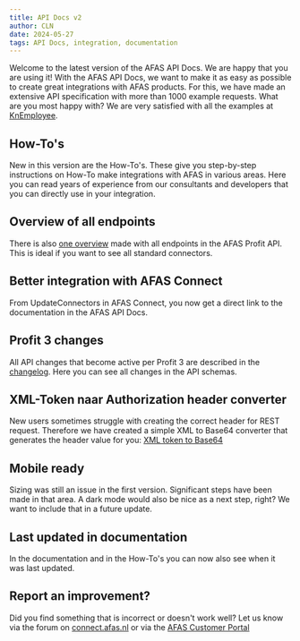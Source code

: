 ```yaml
---
title: API Docs v2
author: CLN
date: 2024-05-27
tags: API Docs, integration, documentation
---
```


Welcome to the latest version of the AFAS API Docs. We are happy that you are using it! With the AFAS API Docs, we want to make it as easy as possible to create great integrations with AFAS products. For this, we have made an extensive API specification with more than 1000 example requests. What are you most happy with? We are very satisfied with all the examples at [KnEmployee](https://docs.afas.help/apidoc/en/Employee%20and%20contract#post-/connectors/KnEmployee).

## How-To's

New in this version are the How-To's. These give you step-by-step instructions on How-To make integrations with AFAS in various areas. Here you can read years of experience from our consultants and developers that you can directly use in your integration.

## Overview of all endpoints

There is also [one overview](https://help.afas.nl/profit/spec/en/allendpoints) made with all endpoints in the AFAS Profit API. This is ideal if you want to see all standard connectors.

## Better integration with AFAS Connect

From UpdateConnectors in AFAS Connect, you now get a direct link to the documentation in the AFAS API Docs.

## Profit 3 changes

All API changes that become active per Profit 3 are described in the [changelog](https://docs.afas.help/profit/en/news%20profit3). Here you can see all changes in the API schemas.

## XML-Token naar Authorization header converter

New users sometimes struggle with creating the correct header for REST request. Therefore we have created a simple XML to Base64 converter that generates the header value for you: [XML token to Base64](https://docs.afas.help/profit/base64-encoder)

## Mobile ready

Sizing was still an issue in the first version. Significant steps have been made in that area. A dark mode would also be nice as a next step, right? We want to include that in a future update.

## Last updated in documentation

In the documentation and in the How-To's you can now also see when it was last updated.

## Report an improvement?

Did you find something that is incorrect or doesn't work well? Let us know via the forum on [connect.afas.nl](https://connect.afas.nl) or via the [AFAS Customer Portal](https://klant.afas.nl/aanmaken-support-customer-care/help-center-aanvraag?&utm_source=help.afas.nl&utm_medium=verbetersuggestie-insturen)